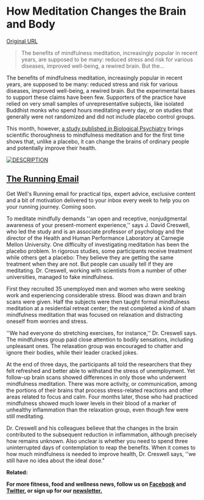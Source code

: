 # How Meditation Changes the Brain and Body

[Original URL](http://well.blogs.nytimes.com/2016/02/18/contemplation-therapy/)

> The benefits of mindfulness meditation, increasingly popular in recent years, are supposed to be many: reduced stress and risk for various diseases, improved well-being, a rewired brain. But the...

The benefits of mindfulness meditation, increasingly popular in recent years, are supposed to be many: reduced stress and risk for various diseases, improved well-being, a rewired brain. But the experimental bases to support these claims have been few. Supporters of the practice have relied on very small samples of unrepresentative subjects, like isolated Buddhist monks who spend hours meditating every day, or on studies that generally were not randomized and did not include placebo­ control groups.

This month, however, [a study published in Biological Psychiatry](http://www.sciencedirect.com/science/article/pii/S0006322316000792) brings scientific thoroughness to mindfulness meditation and for the first time shows that, unlike a placebo, it can change the brains of ordinary people and potentially improve their health.

[![DESCRIPTION](http://a1.nyt.com/assets/newsletters/latest/images/newsletters/figure_images/running_news.jpg)](http://www.nytimes.com/newsletters/running)

## [The Running Email](http://www.nytimes.com/newsletters/running "After Cancer")

Get Well's Running email for practical tips, expert advice, exclusive content and a bit of motivation delivered to your inbox every week to help you on your running journey. Coming soon.

To meditate mindfully demands ''an open and receptive, nonjudgmental awareness of your present-moment experience,'' says J. David Creswell, who led the study and is an associate professor of psychology and the director of the Health and Human Performance Laboratory at Carnegie Mellon University. One difficulty of investigating meditation has been the placebo problem. In rigorous studies, some participants receive treatment while others get a placebo: They believe they are getting the same treatment when they are not. But people can usually tell if they are meditating. Dr. Creswell, working with scientists from a number of other universities, managed to fake mindfulness.

First they recruited 35 unemployed men and women who were seeking work and experiencing considerable stress. Blood was drawn and brain scans were given. Half the subjects were then taught formal mindfulness meditation at a residential retreat center; the rest completed a kind of sham mindfulness meditation that was focused on relaxation and distracting oneself from worries and stress.

''We had everyone do stretching exercises, for instance,'' Dr. Creswell says. The mindfulness group paid close attention to bodily sensations, including unpleasant ones. The relaxation group was encouraged to chatter and ignore their bodies, while their leader cracked jokes.

At the end of three days, the participants all told the researchers that they felt refreshed and better able to withstand the stress of unemployment. Yet follow-up brain scans showed differences in only those who underwent mindfulness meditation. There was more activity, or communication, among the portions of their brains that process stress-related reactions and other areas related to focus and calm. Four months later, those who had practiced mindfulness showed much lower levels in their blood of a marker of unhealthy inflammation than the relaxation group, even though few were still meditating.

Dr. Creswell and his colleagues believe that the changes in the brain contributed to the subsequent reduction in inflammation, although precisely how remains unknown. Also unclear is whether you need to spend three uninterrupted days of contemplation to reap the benefits. When it comes to how much mindfulness is needed to improve health, Dr. Creswell says, ''we still have no idea about the ideal dose."

**Related:**

**For more fitness, food and wellness news, follow us on [Facebook](https://www.facebook.com/WellNYT) and [Twitter](https://twitter.com/NYTimesWell), or sign up for our [newsletter.](http://www.nytimes.com/newsletters/healthupdate)**
